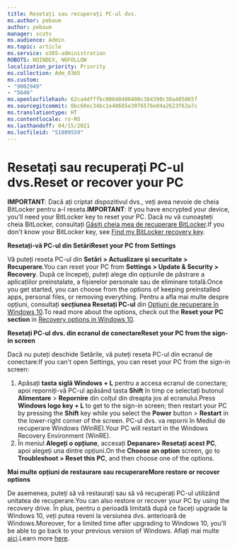 ```yaml
---
title: Resetați sau recuperați PC-ul dvs.
ms.author: pebaum
author: pebaum
manager: scotv
ms.audience: Admin
ms.topic: article
ms.service: o365-administration
ROBOTS: NOINDEX, NOFOLLOW
localization_priority: Priority
ms.collection: Adm_O365
ms.custom:
- "9002949"
- "5646"
ms.openlocfilehash: 62ca4dfffbc08040400400c384390c30a485865f
ms.sourcegitcommit: 8bc60ec34bc1e40685e3976576e04a2623f63a7c
ms.translationtype: HT
ms.contentlocale: ro-RO
ms.lasthandoff: 04/15/2021
ms.locfileid: "51809559"
---
```

# <a name="reset-or-recover-your-pc"></a><span data-ttu-id="b4a48-102">Resetați sau recuperați PC-ul dvs.</span><span class="sxs-lookup"><span data-stu-id="b4a48-102">Reset or recover your PC</span></span>

<span data-ttu-id="b4a48-103">**IMPORTANT**: Dacă ați criptat dispozitivul dvs., veți avea nevoie de cheia BitLocker pentru a-l reseta.</span><span class="sxs-lookup"><span data-stu-id="b4a48-103">**IMPORTANT**: If you have encrypted your device, you'll need your BitLocker key to reset your PC.</span></span> <span data-ttu-id="b4a48-104">Dacă nu vă cunoașteți cheia BitLocker, consultați [Găsiți cheia mea de recuperare BitLocker](https://support.microsoft.com/help/4026181/windows-10-find-my-bitlocker-recovery-key).</span><span class="sxs-lookup"><span data-stu-id="b4a48-104">If you don't know your BitLocker key, see [Find my BitLocker recovery key](https://support.microsoft.com/help/4026181/windows-10-find-my-bitlocker-recovery-key).</span></span>

<span data-ttu-id="b4a48-105">**Resetați-vă PC-ul din Setări**</span><span class="sxs-lookup"><span data-stu-id="b4a48-105">**Reset your PC from Settings**</span></span>

<span data-ttu-id="b4a48-106">Vă puteți reseta PC-ul din **Setări > Actualizare și securitate > Recuperare**.</span><span class="sxs-lookup"><span data-stu-id="b4a48-106">You can reset your PC from **Settings > Update & Security > Recovery**.</span></span> <span data-ttu-id="b4a48-107">După ce începeți, puteți alege din opțiunile de păstrare a aplicațiilor preinstalate, a fișierelor personale sau de eliminare totală.</span><span class="sxs-lookup"><span data-stu-id="b4a48-107">Once you get started, you can choose from the options of keeping preinstalled apps, personal files, or removing everything.</span></span> <span data-ttu-id="b4a48-108">Pentru a afla mai multe despre opțiuni, consultați **secțiunea Resetați PC-ul** din [Opțiuni de recuperare în Windows 10](https://support.microsoft.com/help/12415/windows-10-recovery-options).</span><span class="sxs-lookup"><span data-stu-id="b4a48-108">To read more about the options, check out the **Reset your PC section** in [Recovery options in Windows 10](https://support.microsoft.com/help/12415/windows-10-recovery-options).</span></span>

<span data-ttu-id="b4a48-109">**Resetați PC-ul dvs. din ecranul de conectare**</span><span class="sxs-lookup"><span data-stu-id="b4a48-109">**Reset your PC from the sign-in screen**</span></span>

<span data-ttu-id="b4a48-110">Dacă nu puteți deschide Setările, vă puteți reseta PC-ul din ecranul de conectare:</span><span class="sxs-lookup"><span data-stu-id="b4a48-110">If you can't open Settings, you can reset your PC from the sign-in screen:</span></span>

1. <span data-ttu-id="b4a48-111">Apăsați **tasta siglă Windows + L** pentru a accesa ecranul de conectare; apoi reporniți-vă PC-ul apăsând tasta **Shift** în timp ce selectați butonul **Alimentare** > **Repornire** din colțul din dreapta jos al ecranului.</span><span class="sxs-lookup"><span data-stu-id="b4a48-111">Press **Windows logo key + L** to get to the sign-in screen; then restart your PC by pressing the **Shift** key while you select the **Power** button > **Restart** in the lower-right corner of the screen.</span></span> <span data-ttu-id="b4a48-112">PC-ul dvs. va reporni în Mediul de recuperare Windows (WinRE).</span><span class="sxs-lookup"><span data-stu-id="b4a48-112">Your PC will restart in the Windows Recovery Environment (WinRE).</span></span>
2. <span data-ttu-id="b4a48-113">În meniul **Alegeți o opțiune**, accesați **Depanare> Resetați acest PC**, apoi alegeți una dintre opțiuni.</span><span class="sxs-lookup"><span data-stu-id="b4a48-113">On the **Choose an option** screen, go to **Troubleshoot > Reset this PC**, and then choose one of the options.</span></span>

<span data-ttu-id="b4a48-114">**Mai multe opțiuni de restaurare sau recuperare**</span><span class="sxs-lookup"><span data-stu-id="b4a48-114">**More restore or recover options**</span></span>

<span data-ttu-id="b4a48-115">De asemenea, puteți să vă restaurați sau să vă recuperați PC-ul utilizând unitatea de recuperare.</span><span class="sxs-lookup"><span data-stu-id="b4a48-115">You can also restore or recover your PC by using the recovery drive.</span></span> <span data-ttu-id="b4a48-116">În plus, pentru o perioadă limitată după ce faceți upgrade la Windows 10, veți putea reveni la versiunea dvs. anterioară de Windows.</span><span class="sxs-lookup"><span data-stu-id="b4a48-116">Moreover, for a limited time after upgrading to Windows 10, you'll be able to go back to your previous version of Windows.</span></span> <span data-ttu-id="b4a48-117">Aflați mai multe [aici](https://support.microsoft.com/help/12415/windows-10-recovery-options).</span><span class="sxs-lookup"><span data-stu-id="b4a48-117">Learn more [here](https://support.microsoft.com/help/12415/windows-10-recovery-options).</span></span>
